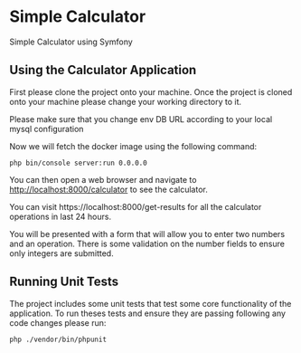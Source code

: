 # Simple Calculator

Simple Calculator using Symfony

## Using the Calculator Application
First please clone the project onto your machine. Once the project is cloned onto your machine please change your working directory to it.

Please make sure that you change env DB URL according to your local mysql configuration

Now we will fetch the docker image using the following command:

```shell
php bin/console server:run 0.0.0.0
```

You can then open a web browser and navigate to <http://localhost:8000/calculator> to see the calculator.

You can visit https://localhost:8000/get-results for all the calculator operations in last 24 hours.

You will be presented with a form that will allow you to enter two numbers and an operation. There is some validation on the number fields to ensure only integers are submitted. 

## Running Unit Tests
The project includes some unit tests that test some core functionality of the application. To run theses tests and ensure they are passing following any code changes please run:

```shell
php ./vendor/bin/phpunit
```
